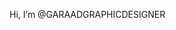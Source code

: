 Hi, I’m @GARAADGRAPHICDESIGNER

<!---
GARAADGRAPHICDESIGNER/GARAADGRAPHICDESIGNER is a ✨ special ✨ repository because its `README.md` (this file) appears on your GitHub profile.
You can click the Preview link to take a look at your changes.
--->

